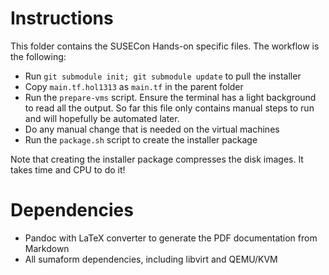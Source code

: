 # Instructions

This folder contains the SUSECon Hands-on specific files.
The workflow is the following:

* Run `git submodule init; git submodule update` to pull the installer
* Copy `main.tf.hol1313` as `main.tf` in the parent folder
* Run the `prepare-vms` script. Ensure the terminal has a light background to read all the output.
  So far this file only contains manual steps to run and will hopefully be automated later.
* Do any manual change that is needed on the virtual machines
* Run the `package.sh` script to create the installer package

Note that creating the installer package compresses the disk images.
It takes time and CPU to do it!

# Dependencies

* Pandoc with LaTeX converter to generate the PDF documentation from Markdown
* All sumaform dependencies, including libvirt and QEMU/KVM
